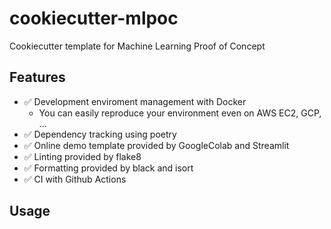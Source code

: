 # cookiecutter-mlpoc
Cookiecutter template for Machine Learning Proof of Concept


## Features
* ✅ Development enviroment management with Docker
  * You can easily reproduce your environment even on AWS EC2, GCP, ...
* ✅ Dependency tracking using poetry
* ✅ Online demo template provided by GoogleColab and Streamlit
* ✅ Linting provided by flake8
* ✅ Formatting provided by black and isort
* ✅ CI with Github Actions

## Usage
